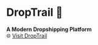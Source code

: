 # DropTrail 🛒  
**A Modern Dropshipping Platform**  
🌐 [Visit DropTrail](https://bw.etrail.com.bd)

